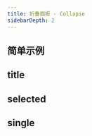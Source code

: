 ```yaml
---
title: 折叠面板 - Collapse 
sidebarDepth: 2
---
```


简单示例
---

<collapse-collapse-demo></collapse-collapse-demo>

title
---


selected
---


single
---

<collapse-collapse-single></collapse-collapse-single>
